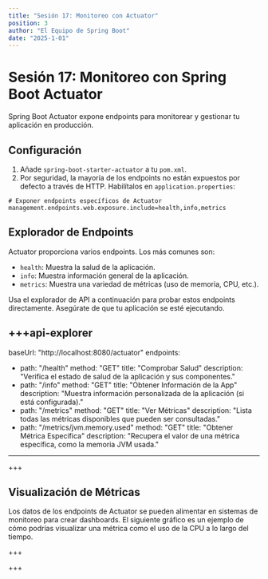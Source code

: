 ```yaml
---
title: "Sesión 17: Monitoreo con Actuator"
position: 3
author: "El Equipo de Spring Boot"
date: "2025-1-01"
---
```


# Sesión 17: Monitoreo con Spring Boot Actuator

Spring Boot Actuator expone endpoints para monitorear y gestionar tu aplicación en producción.

## Configuración

1.  Añade `spring-boot-starter-actuator` a tu `pom.xml`.
2.  Por seguridad, la mayoría de los endpoints no están expuestos por defecto a través de HTTP. Habilítalos en `application.properties`:

```properties
# Exponer endpoints específicos de Actuator
management.endpoints.web.exposure.include=health,info,metrics
```

## Explorador de Endpoints

Actuator proporciona varios endpoints. Los más comunes son:
- `health`: Muestra la salud de la aplicación.
- `info`: Muestra información general de la aplicación.
- `metrics`: Muestra una variedad de métricas (uso de memoria, CPU, etc.).

Usa el explorador de API a continuación para probar estos endpoints directamente. Asegúrate de que tu aplicación se esté ejecutando.

+++api-explorer
---
baseUrl: "http://localhost:8080/actuator"
endpoints:
  - path: "/health"
    method: "GET"
    title: "Comprobar Salud"
    description: "Verifica el estado de salud de la aplicación y sus componentes."
  - path: "/info"
    method: "GET"
    title: "Obtener Información de la App"
    description: "Muestra información personalizada de la aplicación (si está configurada)."
  - path: "/metrics"
    method: "GET"
    title: "Ver Métricas"
    description: "Lista todas las métricas disponibles que pueden ser consultadas."
  - path: "/metrics/jvm.memory.used"
    method: "GET"
    title: "Obtener Métrica Específica"
    description: "Recupera el valor de una métrica específica, como la memoria JVM usada."
---
+++

## Visualización de Métricas

Los datos de los endpoints de Actuator se pueden alimentar en sistemas de monitoreo para crear dashboards. El siguiente gráfico es un ejemplo de cómo podrías visualizar una métrica como el uso de la CPU a lo largo del tiempo.

+++

+++



